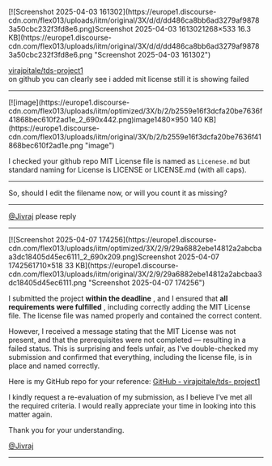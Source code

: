 [![Screenshot 2025-04-03 161302](https://europe1.discourse-
cdn.com/flex013/uploads/iitm/original/3X/d/d/dd486ca8bb6ad3279af98783a50cbc232f3fd8e6.png)Screenshot
2025-04-03 1613021268×533 16.3 KB](https://europe1.discourse-
cdn.com/flex013/uploads/iitm/original/3X/d/d/dd486ca8bb6ad3279af98783a50cbc232f3fd8e6.png
"Screenshot 2025-04-03 161302")

  
[virajpitale/tds-project1](https://github.com/virajpitale/tds-project1)  
on github you can clearly see i added mit license still it is showing failed



---

[![image](https://europe1.discourse-
cdn.com/flex013/uploads/iitm/optimized/3X/b/2/b2559e16f3dcfa20be7636f41868bec610f2ad1e_2_690x442.png)image1480×950
140 KB](https://europe1.discourse-
cdn.com/flex013/uploads/iitm/original/3X/b/2/b2559e16f3dcfa20be7636f41868bec610f2ad1e.png
"image")

I checked your github repo MIT License file is named as `Licenese.md` but
standard naming for License is LICENSE or LICENSE.md (with all caps).



---

So, should I edit the filename now, or will you count it as missing?



---

[@Jivraj](/u/jivraj) please reply



---

[![Screenshot 2025-04-07 174256](https://europe1.discourse-
cdn.com/flex013/uploads/iitm/optimized/3X/2/9/29a6882ebe14812a2abcbaa3dc18405d45ec6111_2_690x209.png)Screenshot
2025-04-07 1742561710×518 33 KB](https://europe1.discourse-
cdn.com/flex013/uploads/iitm/original/3X/2/9/29a6882ebe14812a2abcbaa3dc18405d45ec6111.png
"Screenshot 2025-04-07 174256")

  
I submitted the project **within the deadline** , and I ensured that **all
requirements were fulfilled** , including correctly adding the MIT License
file. The license file was named properly and contained the correct content.

However, I received a message stating that the MIT License was not present,
and that the prerequisites were not completed — resulting in a failed status.
This is surprising and feels unfair, as I’ve double-checked my submission and
confirmed that everything, including the license file, is in place and named
correctly.

Here is my GitHub repo for your reference: [GitHub - virajpitale/tds-
project1](https://github.com/virajpitale/tds-project1)

I kindly request a re-evaluation of my submission, as I believe I’ve met all
the required criteria. I would really appreciate your time in looking into
this matter again.

Thank you for your understanding.

[@Jivraj](/u/jivraj)



---

